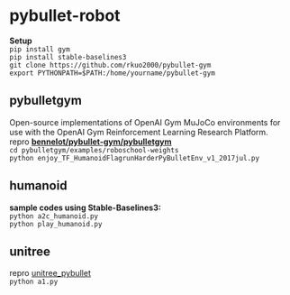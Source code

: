 # pybullet-robot
**Setup**<br>
`pip install gym`<br>
`pip install stable-baselines3`<br>
`git clone https://github.com/rkuo2000/pybullet-gym`<br>
`export PYTHONPATH=$PATH:/home/yourname/pybullet-gym`

## pybulletgym
Open-source implementations of OpenAI Gym MuJoCo environments for use with the OpenAI Gym Reinforcement Learning Research Platform.<br>
repro **[bennelot/pybullet-gym/pybulletgym](https://github.com/benelot/pybullet-gym)**<br>
`cd pybulletgym/examples/roboschool-weights`<br>
`python enjoy_TF_HumanoidFlagrunHarderPyBulletEnv_v1_2017jul.py`<br>

## humanoid
**sample codes using Stable-Baselines3:** <br>
`python a2c_humanoid.py`<br>
`python play_humanoid.py`<br>

## unitree
repro [unitree_pybullet](https://github.com/unitreerobotics/unitree_pybullet)<br>
`python a1.py`<br>

